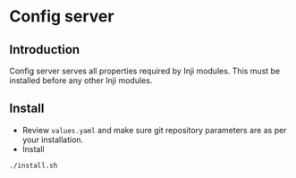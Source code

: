 # Config server

## Introduction
Config server serves all properties required by Inji modules. This must be installed before any other Inji modules.

## Install
* Review `values.yaml` and make sure git repository parameters are as per your installation.
* Install
```sh
./install.sh
```